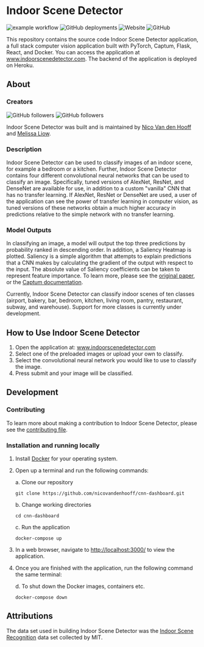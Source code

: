 # Indoor Scene Detector

![example workflow](https://github.com/nicovandenhooff/cnn-dashboard/actions/workflows/cd.yml/badge.svg) ![GitHub deployments](https://img.shields.io/github/deployments/nicovandenhooff/cnn-dashboard/github-pages?label=gh-pages) ![Website](https://img.shields.io/website?down_color=red&url=http%3A%2F%2Fwww.indoorscenedetector.com) ![GitHub](https://img.shields.io/github/license/nicovandenhooff/cnn-dashboard)

This repository contains the source code Indoor Scene Detector application, a full stack computer vision application built with PyTorch, Captum, Flask, React, and Docker.  You can access the application at www.indoorscenedetector.com.  The backend of the application is deployed on Heroku.

## About

### Creators

![GitHub followers](https://img.shields.io/github/followers/nicovandenhooff?label=Follow%20Nico&style=social) ![GitHub followers](https://img.shields.io/github/followers/mel-liow?label=Follow%20Mel&style=social)

Indoor Scene Detector was built and is maintained by [Nico Van den Hooff](https://github.com/nicovandenhooff) and [Melissa Liow](https://github.com/mel-liow).

### Description

Indoor Scene Detector can be used to classify images of an indoor scene, for example a bedroom or a kitchen.  Further, Indoor Scene Detector contains four different convolutional neural networks that can be used to classify an image.  Specifically, tuned versions of AlexNet, ResNet, and DenseNet are available for use, in addition to a custom "vanilla" CNN that has no transfer learning.  If AlexNet, ResNet or DenseNet are used, a user of the application can see the power of transfer learning in computer vision, as tuned versions of these networks obtain a much higher accuracy in predictions relative to the simple network with no transfer learning.

### Model Outputs

In classifying an image, a model will output the top three predictions by probability ranked in descending order.  In addition, a Saliency Heatmap is plotted.  Saliency is a simple algorithm that attempts to explain predictions that a CNN makes by calculating the gradient of the output with respect to the input.  The absolute value of Saliency coefficients can be taken to represent feature importance.  To learn more, please see the [original paper](https://arxiv.org/pdf/1312.6034.pdf), or the [Captum documentation](https://captum.ai/docs/algorithms#saliency).

Currently, Indoor Scene Detector can classify indoor scenes of ten classes (airport, bakery, bar, bedroom, kitchen, living room, pantry, restaurant, subway, and warehouse).  Support for more classes is currently under development.

## How to Use Indoor Scene Detector

1. Open the application at: www.indoorscenedetector.com
2. Select one of the preloaded images or upload your own to classify.
3. Select the convolutional neural network you would like to use to classify the image.
4. Press submit and your image will be classified.

## Development

### Contributing

To learn more about making a contribution to Indoor Scene Detector, please see the [contributing file](https://github.com/nicovandenhooff/cnn-dashboard/blob/main/CONTRIBUTING.md).

### Installation and running locally

1. Install [Docker](https://docs.docker.com/get-docker/) for your operating system.

2. Open up a terminal and run the following commands:

    a. Clone our repository

    ```shell
    git clone https://github.com/nicovandenhooff/cnn-dashboard.git
    ```

    b. Change working directories

    ```shell
    cd cnn-dashboard
    ```

    c. Run the application

    ```shell
    docker-compose up
    ```

3. In a web browser, navigate to <http://localhost:3000/> to view the application.

4. Once you are finished with the application, run the following command the same terminal:

    d. To shut down the Docker images, containers etc.

    ```shell
    docker-compose down
    ```

## Attributions

The data set used in building Indoor Scene Detector was the [Indoor Scene Recognition](https://web.mit.edu/torralba/www/indoor.html) data set collected by MIT.
